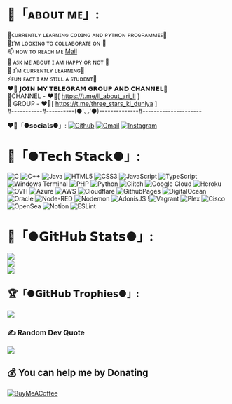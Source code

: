 # 💫「ᴀʙᴏᴜᴛ ᴍᴇ」:
🔭ᴄᴜʀʀᴇɴᴛʟʏ ʟᴇᴀʀɴɪɴɢ ᴄᴏᴅɪɴɢ ᴀɴᴅ ᴘʏᴛʜᴏɴ ᴘʀᴏɢʀᴀᴍᴍᴇꜱ💫<br>👯ɪ’ᴍ ʟᴏᴏᴋɪɴɢ ᴛᴏ ᴄᴏʟʟᴀʙᴏʀᴀᴛᴇ ᴏɴ 🥺<br>📫 ʜᴏᴡ ᴛᴏ ʀᴇᴀᴄʜ ᴍᴇ [Mail](tashithmanuka2006@gmail.com) <br>💬 ᴀꜱᴋ ᴍᴇ ᴀʙᴏᴜᴛ ɪ ᴀᴍ ʜᴀᴘᴘʏ ᴏʀ ɴᴏᴛ 💖<br>🌱 ɪ’ᴍ ᴄᴜʀʀᴇɴᴛʟʏ ʟᴇᴀʀɴɪɴɢ🤍<br>⚡ꜰᴜɴ ꜰᴀᴄᴛ ɪ ᴀᴍ ꜱᴛɪʟʟ ᴀ ꜱᴛᴜᴅᴇɴᴛ💜<br>❤️‍🔥 𝗝𝗢𝗜𝗡 𝗠𝗬 𝗧𝗘𝗟𝗘𝗚𝗥𝗔𝗠 𝗚𝗥𝗢𝗨𝗣 𝗔𝗡𝗗 𝗖𝗛𝗔𝗡𝗡𝗘𝗟💮<br>💞CHANNEL - ❤️‍🔥[ https://t.me/ll_about_ari_ll ]<br>💫 GROUP - ❤️‍🔥[ https://t.me/three_stars_ki_duniya ]<br>#-----------#----------(●'◡'●)--------------#---------------------


❤️‍🔥「●𝘀𝗼𝗰𝗶𝗮𝗹𝘀●」:
[![Github](https://img.shields.io/badge/-Github-000?style=flat&logo=Github&logoColor=white)](https://github.com/Notookk/Notookk)
[![Gmail](https://img.shields.io/badge/-Gmail-c14438?style=flat&logo=Gmail&logoColor=white)](notookk404@gmail.com)
[![Instagram](https://img.shields.io/badge/-Instagram-c13584?style=flat&labelColor=c13584&logo=instagram&logoColor=white)](https://www.instagram.com/aritra983044/)
# 🤍「●𝗧𝗲𝗰𝗵 𝗦𝘁𝗮𝗰𝗸●」:
![C](https://img.shields.io/badge/c-%2300599C.svg?style=for-the-badge&logo=c&logoColor=white) ![C++](https://img.shields.io/badge/c++-%2300599C.svg?style=for-the-badge&logo=c%2B%2B&logoColor=white) ![Java](https://img.shields.io/badge/java-%23ED8B00.svg?style=for-the-badge&logo=openjdk&logoColor=white) ![HTML5](https://img.shields.io/badge/html5-%23E34F26.svg?style=for-the-badge&logo=html5&logoColor=white) ![CSS3](https://img.shields.io/badge/css3-%231572B6.svg?style=for-the-badge&logo=css3&logoColor=white) ![JavaScript](https://img.shields.io/badge/javascript-%23323330.svg?style=for-the-badge&logo=javascript&logoColor=%23F7DF1E) ![TypeScript](https://img.shields.io/badge/typescript-%23007ACC.svg?style=for-the-badge&logo=typescript&logoColor=white) ![Windows Terminal](https://img.shields.io/badge/Windows%20Terminal-%234D4D4D.svg?style=for-the-badge&logo=windows-terminal&logoColor=white) ![PHP](https://img.shields.io/badge/php-%23777BB4.svg?style=for-the-badge&logo=php&logoColor=white) ![Python](https://img.shields.io/badge/python-3670A0?style=for-the-badge&logo=python&logoColor=ffdd54) ![Glitch](https://img.shields.io/badge/glitch-%233333FF.svg?style=for-the-badge&logo=glitch&logoColor=white) ![Google Cloud](https://img.shields.io/badge/GoogleCloud-%234285F4.svg?style=for-the-badge&logo=google-cloud&logoColor=white) ![Heroku](https://img.shields.io/badge/heroku-%23430098.svg?style=for-the-badge&logo=heroku&logoColor=white) ![OVH](https://img.shields.io/badge/ovh-%23123F6D.svg?style=for-the-badge&logo=ovh&logoColor=#123F6D) ![Azure](https://img.shields.io/badge/azure-%230072C6.svg?style=for-the-badge&logo=microsoftazure&logoColor=white) ![AWS](https://img.shields.io/badge/AWS-%23FF9900.svg?style=for-the-badge&logo=amazon-aws&logoColor=white) ![Cloudflare](https://img.shields.io/badge/Cloudflare-F38020?style=for-the-badge&logo=Cloudflare&logoColor=white) ![GithubPages](https://img.shields.io/badge/github%20pages-121013?style=for-the-badge&logo=github&logoColor=white) ![DigitalOcean](https://img.shields.io/badge/DigitalOcean-%230167ff.svg?style=for-the-badge&logo=digitalOcean&logoColor=white) ![Oracle](https://img.shields.io/badge/Oracle-F80000?style=for-the-badge&logo=oracle&logoColor=white) ![Node-RED](https://img.shields.io/badge/Node--RED-%238F0000.svg?style=for-the-badge&logo=node-red&logoColor=white) ![Nodemon](https://img.shields.io/badge/NODEMON-%23323330.svg?style=for-the-badge&logo=nodemon&logoColor=%BBDEAD) ![AdonisJS](https://img.shields.io/badge/adonisjs-%23220052.svg?style=for-the-badge&logo=adonisjs&logoColor=white) !![Vagrant](https://img.shields.io/badge/vagrant-%231563FF.svg?style=for-the-badge&logo=vagrant&logoColor=white) ![Plex](https://img.shields.io/badge/plex-%23E5A00D.svg?style=for-the-badge&logo=plex&logoColor=white) ![Cisco](https://img.shields.io/badge/cisco-%23049fd9.svg?style=for-the-badge&logo=cisco&logoColor=black) ![OpenSea](https://img.shields.io/badge/OpenSea-%232081E2.svg?style=for-the-badge&logo=opensea&logoColor=white) ![Notion](https://img.shields.io/badge/Notion-%23000000.svg?style=for-the-badge&logo=notion&logoColor=white) ![ESLint](https://img.shields.io/badge/ESLint-4B3263?style=for-the-badge&logo=eslint&logoColor=white)
# 💖「●𝗚𝗶𝘁𝗛𝘂𝗯 𝗦𝘁𝗮𝘁𝘀●」:
![](https://github-readme-stats.vercel.app/api?username=Notookk&theme=dark&hide_border=false&include_all_commits=false&count_private=true)<br/>
![](https://github-readme-streak-stats.herokuapp.com/?user=Notookk&theme=dark&hide_border=false)<br/>
![](https://github-readme-stats.vercel.app/api/top-langs/?username=Notookk&theme=dark&hide_border=false&include_all_commits=false&count_private=true&layout=compact)

## 🏆「●𝗚𝗶𝘁𝗛𝘂𝗯 𝗧𝗿𝗼𝗽𝗵𝗶𝗲𝘀●」:
![](https://github-profile-trophy.vercel.app/?username=Notookk&theme=radical&no-frame=false&no-bg=false&margin-w=4)

### ✍️ Random Dev Quote
![](https://quotes-github-readme.vercel.app/api?type=horizontal&theme=tokyonight)
  ## 💰 You can help me by Donating
  [![BuyMeACoffee](https://img.shields.io/badge/Buy%20Me%20a%20Coffee-ffdd00?style=for-the-badge&logo=buy-me-a-coffee&logoColor=black)](https://buymeacoffee.com/notookk) 

  
<!-- Proudly created with GPRM ( https://gprm.itsvg.in ) -->

